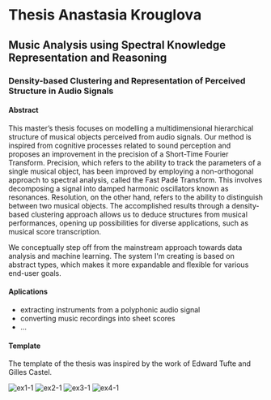 
# Thesis Anastasia Krouglova

## Music Analysis using Spectral Knowledge Representation and Reasoning
### Density-based Clustering and Representation of Perceived Structure in Audio Signals


#### Abstract
This master’s thesis focuses on modelling a multidimensional hierarchical
structure of musical objects perceived from audio signals. Our method is
inspired from cognitive processes related to sound perception and proposes an
improvement in the precision of a Short-Time Fourier Transform. Precision,
which refers to the ability to track the parameters of a single musical object,
has been improved by employing a non-orthogonal approach to spectral
analysis, called the Fast Padé Transform. This involves decomposing a signal into damped harmonic oscillators known as resonances. Resolution, on the other hand, refers to the ability to distinguish between two musical objects. The accomplished results through
a density-based clustering approach allows us to deduce structures from
musical performances, opening up possibilities for diverse applications, such
as musical score transcription.

We conceptually step off from the mainstream approach towards data analysis and machine learning. The system I'm creating is based on abstract types, which makes it more expandable and flexible for various end-user goals. 


#### Aplications
- extracting instruments from a polyphonic audio signal
- converting music recordings into sheet scores
- ...


#### Template
The template of the thesis was inspired by the work of Edward Tufte and Gilles Castel.


![ex1-1](https://github.com/anastasiakrouglova/Master-Thesis-Anastasia-Krouglova/assets/41705732/7a931500-f62e-4f76-9337-98d65a36cace)
![ex2-1](https://github.com/anastasiakrouglova/Master-Thesis-Anastasia-Krouglova/assets/41705732/2076f9a6-eb3d-42b8-b4ee-3dba68212bac)
![ex3-1](https://github.com/anastasiakrouglova/Master-Thesis-Anastasia-Krouglova/assets/41705732/bbf48705-22ab-48e2-8671-21f3e29a8f21)
![ex4-1](https://github.com/anastasiakrouglova/Master-Thesis-Anastasia-Krouglova/assets/41705732/fd7aaba8-e4cf-4ee8-87cd-bf34b9a6f38f)


